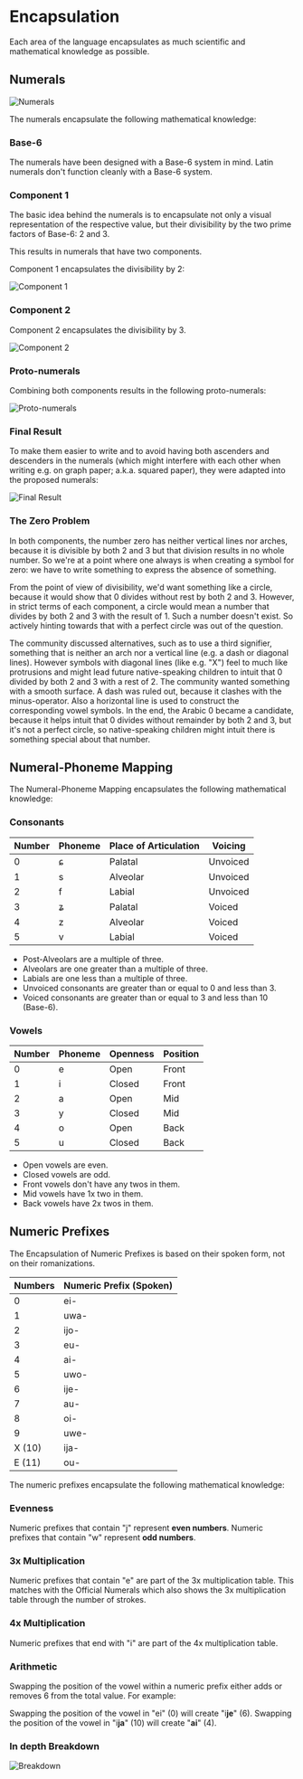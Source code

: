 # Encapsulation

Each area of the language encapsulates as much scientific and mathematical
knowledge as possible.

## Numerals

![Numerals](/elp-documentation/img/numbers/Numerals.png)

The numerals encapsulate the following mathematical knowledge:

### Base-6

The numerals have been designed with a Base-6 system in mind. Latin numerals
don't function cleanly with a Base-6 system.

### Component 1

The basic idea behind the numerals is to encapsulate not only a visual representation of the respective value, but their divisibility by the two prime factors of Base-6: 2 and 3.

This results in numerals that have two components.

Component 1 encapsulates the divisibility by 2:

![Component 1](/elp-documentation/img/numbers/Component01.png)

### Component 2

Component 2 encapsulates the divisibility by 3.

![Component 2](/elp-documentation/img/numbers/Component02.png)

### Proto-numerals

Combining both components results in the following proto-numerals:

![Proto-numerals](/elp-documentation/img/numbers/ProtoNumerals.png)

### Final Result

To make them easier to write and to avoid having both ascenders and descenders in the numerals (which might interfere with each other when writing e.g. on graph paper; a.k.a. squared paper), they were adapted into the proposed numerals:

![Final Result](/elp-documentation/img/numbers/FinalResult.png)

### The Zero Problem

In both components, the number zero has neither vertical lines nor arches, because it is divisible by both 2 and 3 but that division results in no whole number. So we're at a point where one always is when creating a symbol for zero: we have to write something to express the absence of something.

From the point of view of divisibility, we'd want something like a circle, because it would show that 0 divides without rest by both 2 and 3. However, in strict terms of each component, a circle would mean a number that divides by both 2 and 3 with the result of 1. Such a number doesn't exist. So actively hinting towards that with a perfect circle was out of the question.

The community discussed alternatives, such as to use a third signifier, something that is neither an arch nor a vertical line (e.g. a dash or diagonal lines). However symbols with diagonal lines (like e.g. "X") feel to much like protrusions and might lead future native-speaking children to intuit that 0 divided by both 2 and 3 with a rest of 2. The community wanted something with a smooth surface. A dash was ruled out, because it clashes with the minus-operator. Also a horizontal line is used to construct the corresponding vowel symbols. In the end, the Arabic 0 became a candidate, because it helps intuit that 0 divides without remainder by both 2 and 3, but it's not a perfect circle, so native-speaking children might intuit there is something special about that number.

## Numeral-Phoneme Mapping

The Numeral-Phoneme Mapping encapsulates the following mathematical knowledge:

### Consonants

| Number | Phoneme | Place of Articulation | Voicing  |
| ------ | ------- | --------------------- | -------- |
| 0      | ɕ       | Palatal               | Unvoiced |
| 1      | s       | Alveolar              | Unvoiced |
| 2      | f       | Labial                | Unvoiced |
| 3      | ʑ       | Palatal               | Voiced   |
| 4      | z       | Alveolar              | Voiced   |
| 5      | v       | Labial                | Voiced   |

- Post-Alveolars are a multiple of three.
- Alveolars are one greater than a multiple of three.
- Labials are one less than a multiple of three.
- Unvoiced consonants are greater than or equal to 0 and less than 3.
- Voiced consonants are greater than or equal to 3 and less than 10 (Base-6).

### Vowels

| Number | Phoneme | Openness | Position |
| ------ | ------- | -------- | -------- |
| 0      | e       | Open     | Front    |
| 1      | i       | Closed   |	Front    |
| 2      | a       | Open     |	Mid      |
| 3      | y       | Closed   |	Mid      |
| 4      | o       | Open     |	Back     |
| 5      | u       | Closed   |	Back     |

- Open vowels are even.
- Closed vowels are odd.
- Front vowels don't have any twos in them.
- Mid vowels have 1x two in them.
- Back vowels have 2x twos in them.

## Numeric Prefixes

The Encapsulation of Numeric Prefixes is based on their spoken form, not on their romanizations.

| Numbers | Numeric Prefix (Spoken) |
| ------- | ----------------------- |
| 0       | ei-                     |
| 1       | uwa-                    |
| 2       | ijo-                    |
| 3       | eu-                     |
| 4       | ai-                     |
| 5       | uwo-                    |
| 6       | ije-                    |
| 7       | au-                     |
| 8       | oi-                     |
| 9       | uwe-                    |
| X (10)  | ija-                    |
| E (11)  | ou-                     |

The numeric prefixes encapsulate the following mathematical knowledge:

### Evenness

Numeric prefixes that contain "j" represent **even numbers**.
Numeric prefixes that contain "w" represent **odd numbers**.

### 3x Multiplication

Numeric prefixes that contain "e" are part of the 3x multiplication table. This
matches with the Official Numerals which also shows the 3x multiplication table
through the number of strokes.

### 4x Multiplication

Numeric prefixes that end with "i" are part of the 4x multiplication table.

### Arithmetic

Swapping the position of the vowel within a numeric prefix either adds or
removes 6 from the total value. For example:

Swapping the position of the vowel in "ei" (0) will create "i**je**" (6).
Swapping the position of the vowel in "i**ja**" (10) will create "**ai**" (4).

### In depth Breakdown

![Breakdown](/elp-documentation/img/NumericPrefix.png)

